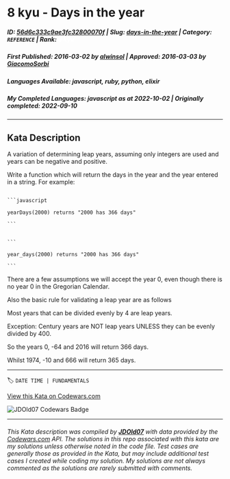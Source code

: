 # 8 kyu - Days in the year

##### **ID**: [56d6c333c9ae3fc32800070f](https://www.codewars.com/kata/56d6c333c9ae3fc32800070f) | **Slug**: [days-in-the-year](https://www.codewars.com/kata/56d6c333c9ae3fc32800070f) | **Category**: `REFERENCE` | **Rank**: <span style="color:white">8 kyu</span>

##### **First Published**: 2016-03-02 ***by*** [alwinsol](https://www.codewars.com/users/alwinsol) | **Approved**: 2016-03-03 ***by*** [GiacomoSorbi](https://www.codewars.com/users/GiacomoSorbi)

##### **Languages Available**: javascript, ruby, python, elixir

##### **My Completed Languages**: javascript ***as at*** 2022-10-02 | **Originally completed**: 2022-09-10

---

## Kata Description


A variation of determining leap years, assuming only integers are used and years can be negative and positive.



Write a function which will return the days in the year and the year entered in a string.  For example:



````if:javascript

```javascript

yearDays(2000) returns "2000 has 366 days"

```

````

````if-not:javascript

```

year_days(2000) returns "2000 has 366 days"

```

````



There are a few assumptions we will accept the year 0, even though there is no year 0 in the Gregorian Calendar.



Also the basic rule for validating a leap year are as follows



Most years that can be divided evenly by 4 are leap years. 



Exception: Century years are NOT leap years UNLESS they can be evenly divided by 400.



So the years 0, -64 and 2016 will return 366 days.

Whilst 1974, -10 and 666 will return 365 days.



---


🏷 `DATE TIME | FUNDAMENTALS`


[View this Kata on Codewars.com](https://www.codewars.com/kata/56d6c333c9ae3fc32800070f)

![](https://www.codewars.com/users/jdold07/badges/large "JDOld07 Codewars Badge")

---

###### *This Kata description was compiled by [**JDOld07**](https://tpstech.dev) with data provided by the [Codewars.com](https://www.codewars.com) API.  The solutions in this repo associated with this kata are my solutions unless otherwise noted in the code file.  Test cases are generally those as provided in the Kata, but may include additional test cases I created while coding my solution.  My solutions are not always commented as the solutions are rarely submitted with comments.*
